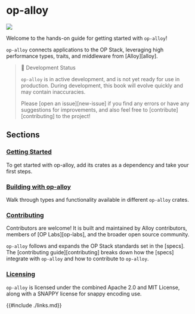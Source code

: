 # op-alloy

<a href="https://github.com/alloy-rs/op-alloy"><img src="https://img.shields.io/github/stars/alloy-rs/op-alloy"></a>

Welcome to the hands-on guide for getting started with `op-alloy`!

`op-alloy` connects applications to the OP Stack, leveraging high
performance types, traits, and middleware from [Alloy][alloy].

> 📖 Development Status
>
> `op-alloy` is in active development, and is not yet ready for use in production.
> During development, this book will evolve quickly and may contain inaccuracies.
>
> Please [open an issue][new-issue] if you find any errors or have any suggestions for
> improvements, and also feel free to [contribute][contributing] to the project!

## Sections

### [Getting Started](./starting.md)

To get started with op-alloy, add its crates as a dependency and take your first steps.

### [Building with op-alloy](./building/README.md)

Walk through types and functionality available in different `op-alloy` crates.

### [Contributing](./CONTRIBUTING.md)

Contributors are welcome! It is built and maintained by Alloy contributors,
members of [OP Labs][op-labs], and the broader open source community.

`op-alloy` follows and expands the OP Stack standards set in the [specs].
The [contributing guide][contributing] breaks down how the [specs]
integrate with `op-alloy` and how to contribute to `op-alloy`.

### [Licensing](./LICENSE.md)

`op-alloy` is licensed under the combined Apache 2.0 and MIT License, along
with a SNAPPY license for snappy encoding use.


{{#include ./links.md}}
